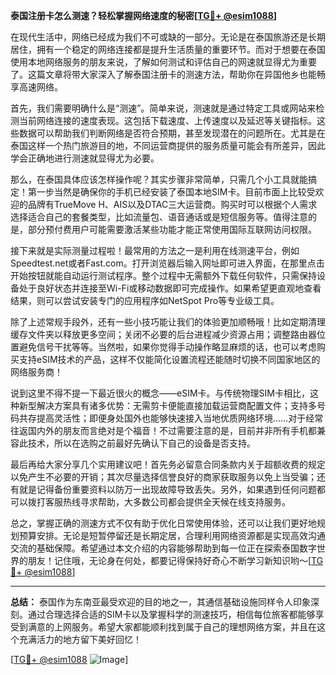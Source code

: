 **泰国注册卡怎么测速？轻松掌握网络速度的秘密[[TG💪+ @esim1088](https://t.me/s/esim1088)]**

在现代生活中，网络已经成为我们不可或缺的一部分。无论是在泰国旅游还是长期居住，拥有一个稳定的网络连接都是提升生活质量的重要环节。而对于想要在泰国使用本地网络服务的朋友来说，了解如何测试和评估自己的网速就显得尤为重要了。这篇文章将带大家深入了解泰国注册卡的测速方法，帮助你在异国他乡也能畅享高速网络。

首先，我们需要明确什么是“测速”。简单来说，测速就是通过特定工具或网站来检测当前网络连接的速度表现。这包括下载速度、上传速度以及延迟等关键指标。这些数据可以帮助我们判断网络是否符合预期，甚至发现潜在的问题所在。尤其是在泰国这样一个热门旅游目的地，不同运营商提供的服务质量可能会有所差异，因此学会正确地进行测速就显得尤为必要。

那么，在泰国具体应该怎样操作呢？其实步骤非常简单，只需几个小工具就能搞定！第一步当然是确保你的手机已经安装了泰国本地SIM卡。目前市面上比较受欢迎的品牌有TrueMove H、AIS以及DTAC三大运营商。购买时可以根据个人需求选择适合自己的套餐类型，比如流量包、语音通话或是短信服务等。值得注意的是，部分预付费用户可能需要激活某些功能才能正常使用国际互联网访问权限。

接下来就是实际测量过程啦！最常用的方法之一是利用在线测速平台，例如Speedtest.net或者Fast.com。打开浏览器后输入网址即可进入界面，在那里点击开始按钮就能自动运行测试程序。整个过程中无需额外下载任何软件，只需保持设备处于良好状态并连接至Wi-Fi或移动数据即可完成操作。如果希望更直观地查看结果，则可以尝试安装专门的应用程序如NetSpot Pro等专业级工具。

除了上述常规手段外，还有一些小技巧能让我们的体验更加顺畅哦！比如定期清理缓存文件夹以释放更多空间；关闭不必要的后台进程减少资源占用；调整路由器位置避免信号干扰等等。当然啦，如果你觉得手动操作略显麻烦的话，也可以考虑购买支持eSIM技术的产品，这样不仅能简化设置流程还能随时切换不同国家地区的网络服务商！

说到这里不得不提一下最近很火的概念——eSIM卡。与传统物理SIM卡相比，这种新型解决方案具有诸多优势：无需剪卡便能直接加载运营商配置文件；支持多号码共存提高灵活性；即便身处国外也能够快速接入当地优质网络环境……对于经常往返国内外的朋友而言绝对是个福音！不过需要注意的是，目前并非所有手机都兼容此技术，所以在选购之前最好先确认下自己的设备是否支持。

最后再给大家分享几个实用建议吧！首先务必留意合同条款内关于超额收费的规定以免产生不必要的开销；其次尽量选择信誉良好的商家获取服务以免上当受骗；还有就是记得备份重要资料以防万一出现故障导致丢失。另外，如果遇到任何问题都可以拨打客服热线寻求帮助，大多数公司都会提供全天候在线支持服务。

总之，掌握正确的测速方式不仅有助于优化日常使用体验，还可以让我们更好地规划预算安排。无论是短暂停留还是长期定居，合理利用网络资源都是实现高效沟通交流的基础保障。希望通过本文介绍的内容能够帮助到每一位正在探索泰国数字世界的朋友！记住哦，无论身在何处，都要记得保持好奇心不断学习新知识哟～[[TG💪+ @esim1088](https://t.me/s/esim1088)]

---

**总结：**
泰国作为东南亚最受欢迎的目的地之一，其通信基础设施同样令人印象深刻。通过合理选择合适的SIM卡以及掌握科学的测速技巧，相信每位旅客都能够享受到满意的上网服务。希望大家都能顺利找到属于自己的理想网络方案，并且在这个充满活力的地方留下美好回忆！

[[TG💪+ @esim1088](https://t.me/s/esim1088) ![Image](https://i.postimg.cc/4NQfJmqS/Snipaste-2025-05-13-00-14-12.png)]